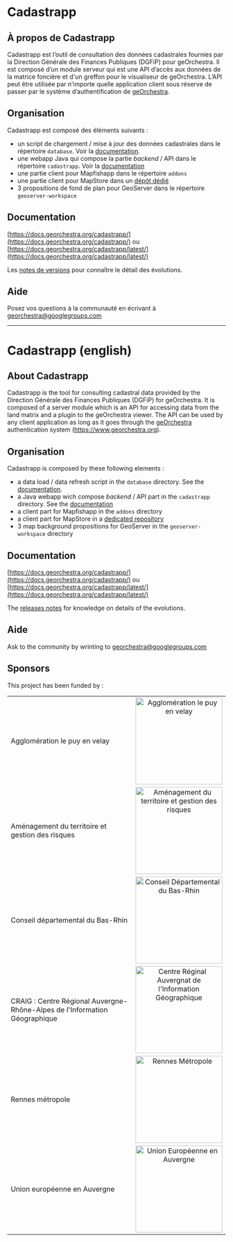 # Cadastrapp 

## À propos de Cadastrapp

Cadastrapp est l’outil de consultation des données cadastrales fournies par la Direction Générale des Finances Publiques (DGFiP) pour geOrchestra. Il est composé d’un module serveur qui est une API d’accès aux données de la matrice foncière et d'un greffon pour le visualiseur de geOrchestra. L’API peut être utilisée par n’importe quelle application client sous réserve de passer par le système d’authentification de [geOrchestra](https://www.georchestra.org).

## Organisation

Cadastrapp est composé des éléments suivants :
- un script de chargement / mise à jour des données cadastrales dans le répertoire `database`. Voir la [documentation](database/README.md).
- une webapp Java qui compose la partie _backend_ / API dans le répertoire `cadastrapp`. Voir la [documentation](cadastrapp/README.md)
- une partie client pour Mapfishapp dans le répertoire `addons`
- une partie client pour MapStore dans un [dépôt dédié](https://github.com/georchestra/mapstore2-cadastrapp/)
- 3 propositions de fond de plan pour GeoServer dans le répertoire `geoserver-workspace`


## Documentation

[https://docs.georchestra.org/cadastrapp/](https://docs.georchestra.org/cadastrapp/) ou [https://docs.georchestra.org/cadastrapp/latest/](https://docs.georchestra.org/cadastrapp/latest/)

Les [notes de versions](https://github.com/georchestra/cadastrapp/releases) pour connaître le détail des évolutions.

## Aide

Posez vos questions à la communauté en écrivant à georchestra@googlegroups.com



----

# Cadastrapp (english)

## About Cadastrapp

Cadastrapp is the tool for consulting cadastral data provided by the Direction Générale des Finances Publiques (DGFiP) for geOrchestra. It is composed of a server module which is an API for accessing data from the land matrix and a plugin to the geOrchestra viewer. The API can be used by any client application as long as it goes through the [geOrchestra](https://www.georchestra.org) authentication system (https://www.georchestra.org).

## Organisation

Cadastrapp is composed by these following elements :
- a data load / data refresh script in the `database` directory. See the [documentation](database/README.md).
- a Java webapp wich compose _backend_ / API part in the `cadastrapp` directory. See the [documentation](cadastrapp/README.md)
- a client part for Mapfishapp in the `addons` directory
- a client part for MapStore in a [dedicated repository](https://github.com/georchestra/mapstore2-cadastrapp/)
- 3 map background propositions for GeoServer in the `geoserver-workspace` directory


## Documentation

[https://docs.georchestra.org/cadastrapp/](https://docs.georchestra.org/cadastrapp/) ou [https://docs.georchestra.org/cadastrapp/latest/](https://docs.georchestra.org/cadastrapp/latest/)

The [releases notes](https://github.com/georchestra/cadastrapp/releases) for knowledge on details of the evolutions.


## Aide

Ask to the community by wrinting to georchestra@googlegroups.com


## Sponsors

This project has been funded by : 


<table>
    <tbody>  <tr>
            <td>Agglomération le puy en velay</td>
            <td align="center"><img src="https://opendata.agglo-lepuyenvelay.fr/images/logos/agglo.png" width="200" alt = "Agglomération le puy en velay"></td>
        </tr>
        <tr>
            <td>Aménagement du territoire et gestion des risques</td>
            <td align="center"><img src="https://cloud.githubusercontent.com/assets/11499415/14116676/41fbce6c-f5e1-11e5-8863-2b1f4cd19034.jpg" width="200" alt = "Aménagement du territoire et gestion des risques"></td>
        </tr>
        <tr>
            <td>Conseil départemental du Bas-Rhin</td>
            <td align="center"><img src="https://cloud.githubusercontent.com/assets/5012040/13945329/ac9a6786-f00c-11e5-8acc-b21705db585b.png" width="200" alt = "Conseil Départemental du Bas-Rhin"></td>
        </tr>
        <tr>
             <td>CRAIG : Centre Régional Auvergne-Rhône-Alpes de l'Information Géographique</td>
            <td align="center"><img src="https://cloud.githubusercontent.com/assets/3421760/14113316/bf38b2e6-f5d2-11e5-87c5-754f776a5962.jpg" width="200" alt = "Centre Réginal Auvergnat de l'Information Géographique"></td>
        </tr>
         <tr>
             <td>Rennes métropole</td>
            <td align="center"><img src="https://cloud.githubusercontent.com/assets/6370443/13951133/407ee162-f02f-11e5-8c70-a7b6cff7ba43.jpg" width="200" alt = "Rennes Métropole"></td>
        </tr>
        <tr>
             <td>Union européenne en Auvergne</td>
            <td align="center"><img src="https://cloud.githubusercontent.com/assets/3421760/14113246/5e8bdf2c-f5d2-11e5-86a1-638b191194d3.png" width="200" alt = "Union Européenne en Auvergne"></td>
        </tr>
    </tbody>
</table>


